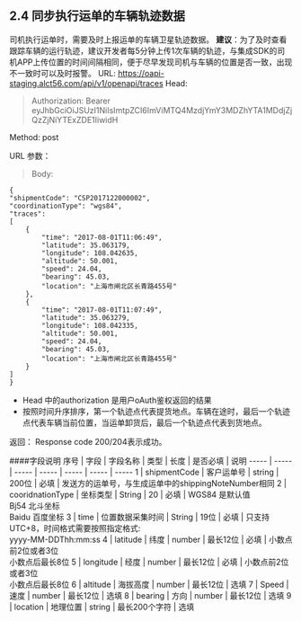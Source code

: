 
## 2.4 同步执行运单的车辆轨迹数据
司机执行运单时，需要及时上报运单的车辆卫星轨迹数据。
**建议**：为了及时查看跟踪车辆的运行轨迹，建议开发者每5分钟上传1次车辆的轨迹，与集成SDK的司机APP上传位置的时间间隔相同，便于尽早发现司机与车辆的位置是否一致，出现不一致时可以及时报警。
URL: https://oapi-staging.alct56.com/api/v1/openapi/traces
Head:
  >Authorization: Bearer eyJhbGciOiJSUzI1NiIsImtpZCI6ImViMTQ4MzdjYmY3MDZhYTA1MDdjZjQzZjNiYTExZDE1IiwidH

Method: post

URL 参数：

>Body:
```
{
"shipmentCode": "CSP2017122000002",
"coordinationType": "wgs84",
"traces":
[
    {
        "time": "2017-08-01T11:06:49",
        "latitude": 35.063179,
        "longitude": 108.042635,
        "altitude": 50.001,
        "speed": 24.04,
        "bearing": 45.03,
        "location": "上海市闸北区长青路455号"
    },
    {
        "time": "2017-08-01T11:07:49",
        "latitude": 35.063279,
        "longitude": 108.042335,
        "altitude": 50.001,
        "speed": 24.04,
        "bearing": 45.03,
        "location": "上海市闸北区长青路455号"
    }
]
}

```
* Head 中的authorization 是用户oAuth鉴权返回的结果
* 按照时间升序排序，第一个轨迹点代表提货地点。车辆在途时，最后一个轨迹点代表车辆当前位置，当运单卸货后，最后一个轨迹点代表到货地点。

返回：
Response code 200/204表示成功。

####字段说明
序号 | 字段 | 字段名称 | 类型 | 长度 | 是否必填 | 说明
----- | ----- | ----- | ----- | ----- | ----- | ----- 
1 | shipmentCode | 客户运单号 | string | 200位 | 必填 | 发送方的运单号，与生成运单中的shippingNoteNumber相同
2 | cooridnationType | 坐标类型 | String | 20 | 必填 | WGS84 是默认值<br/>Bj54 北斗坐标<br/>Baidu 百度坐标
3 | time | 位置数据采集时间 | String | 19位 | 必填 | 只支持UTC+8，时间格式需要按照指定格式:<br/>yyyy-MM-DDThh:mm:ss
4 | latitude | 纬度 | number | 最长12位 | 必填 | 小数点前2位或者3位<br/>小数点后最长8位
5 | longitude | 经度 | number | 最长12位 | 必填 | 小数点前2位或者3位<br/>小数点后最长8位
6 | altitude | 海拔高度 | number | 最长12位 | 选填
7 | Speed | 速度 | number | 最长12位 | 选填
8 | bearing | 方向 | number | 最长12位 | 选填
9 | location | 地理位置 | string | 最长200个字符 | 选填
